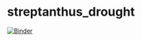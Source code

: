 # streptanthus_drought

[![Binder](https://mybinder.org/badge_logo.svg)](https://mybinder.org/v2/gh/anigwe/streptanthus_drought.git/HEAD?urlpath=rstudio)
